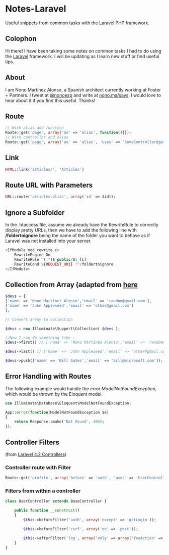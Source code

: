 Notes-Laravel
=============

Useful snippets from common tasks with the Laravel PHP framework.

## Colophon

Hi there! I have been taking some notes on common tasks I had to do using the [Laravel](http://www.laravel.com) framework. I will be updating as I learn new stuff or find useful tips.

## About

I am Nono Martínez Alonso, a Spanish architect currently working at Foster + Partners. I tweet at [@nonoesp](http://www.twitter.com/nonoesp) and write at [nono.ma/says](http://nono.ma/says). I would love to hear about it if you find this useful. Thanks!

## Route

```php
// With alias and function
Route::get('page', array('as' => 'alias', function(){});
// With controller and alias
Route::get('page', array('as' => 'alias', 'uses' => 'SomeController@getPage'));
```

## Link

```php
HTML::link('articles/', 'Articles')
```

## Route URL with Parameters

```php
URL::route('articles.alias', array('id' => $id));
```

## Ignore a Subfolder

In the .htaccess file, assume we already have the RewriteRule to correctly display pretty URLs, then we have to add the following line with **/foldertoignore** being the name of the folder you want to behave as if Laravel was not installed into your server.

```php
<IfModule mod_rewrite.c>
	RewriteEngine On
	RewriteRule ^(.*)$ public/$1 [L]
	RewriteCond %{REQUEST_URI} !^/foldertoignore
</IfModule>
```

## Collection from Array (adapted from [here](http://www.laravel-tricks.com/tricks/arrays-on-steroids)

```php
$devs = [
['name' => 'Nono Martínez Alonso','email' => 'random@gmail.com'],
['name' => 'John Appleseed','email' => 'other@gmail.com']
];

// Convert array to collection

$devs = new Illuminate\Support\Collection( $devs );

//Now I can do something like :
$devs->first() // ['name' => 'Nono Martínez Alonso','email' => 'random@gmail.com']

$devs->last() // ['name' => 'John Appleseed','email' => 'other@gmail.com']

$devs->push(['name' => 'Bill Gates','email' => 'bill@microsoft.com']); // will add to collection
```

## Error Handling with Routes

The following example would handle the error *ModelNotFoundException,* which would be thrown by the Eloquent model.

```php
use Illuminate\Database\Eloquent\ModelNotFoundException;

App::error(function(ModelNotFoundException $e)
{
	return Response::make('Not Found', 404);
});
```

## Controller Filters

(from [Laravel 4.2 Controllers](http://laravel.com/docs/4.2/controllers))

### Controller route with Filter

```php
Route::get('profile', array('before' => 'auth', 'uses' => 'UserController@showProfile'));
```

### Filters from within a controller

```php
class UserController extends BaseController {

	public function __construct()
	{
		$this->beforeFilter('auth', array('except' => 'getLogin'));

		$this->beforeFilter('csrf', array('on' => 'post'));

		$this->afterFilter('log', array('only' => array('fooAction' => 'barAction')));
	}
}
```